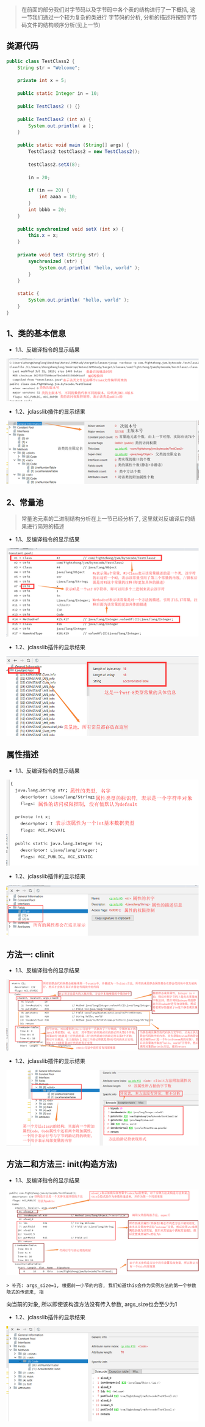 > 在前面的部分我们对字节码以及字节码中各个表的结构进行了一下概括, 这一节我们通过一个较为复杂的类进行
字节码的分析, 分析的描述将按照字节码文件的结构顺序分析(见上一节)

## 类源代码
```java
public class TestClass2 {
	String str = "Welcome";

	private int x = 5;

	public static Integer in = 10;
	
	public TestClass2 () {}
	
	public TestClass2 (int a) {
		System.out.println( a );
	}
	
	public static void main (String[] args) {
		TestClass2 testClass2 = new TestClass2();

		testClass2.setX(8);

		in = 20;

		if (in == 20) {
			int aaaa = 10;
		}
		int bbbb = 20;
	}

	public synchronized void setX (int x) {
		this.x = x;
	}
	
	private void test (String str) {
		synchronized (str) {
			System.out.println( "hello, world" );
		}
	}
	
	static {
		System.out.println( "hello, world" );
	}
}
```

## 1、类的基本信息
  - 1.1、反编译指令的显示结果

  <img src="photos/08_字节码文件分析_类的基本信息.png" />

  - 1.2、jclasslib插件的显示结果

  <img src="photos/09_字节码文件分析_类的基本信息.png" />

## 2、常量池
  > 常量池元素的二进制结构分析在上一节已经分析了, 这里就对反编译后的结果进行简短的描述

  - 1.1、反编译指令的显示结果
  <img src="photos/010_字节码文件分析_常量池.png" />

  - 1.2、jclasslib插件的显示结果
  <img src="photos/011_字节码文件分析_常量池.png" />

## 属性描述
  - 1.1、反编译指令的显示结果
  <img src="photos/012_字节码文件分析_属性.png" />

  - 1.2、jclasslib插件的显示结果
  <img src="photos/013_字节码文件分析_属性.png" />

## 方法一: clinit
  - 1.1、反编译指令的显示结果
  <img src="photos/014_字节码文件分析_clinit方法.png" />

  - 1.2、jclasslib插件的显示结果
  <img src="photos/015_字节码文件分析_clinit方法.png" />

## 方法二和方法三: init(构造方法)
  - 1.1、反编译指令的显示结果
  <img src="photos/016_字节码文件分析_init方法.png" />

	> 补充: args_size=1, 根据前一小节的内容, 我们知道this会作为实例方法的第一个参数隐式的传进来, 指
向当前的对象, 所以即使该构造方法没有传入参数, args_size也会至少为1

  - 1.2、jclasslib插件的显示结果
  <img src="photos/017_字节码文件分析_init方法.png" />

